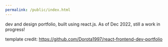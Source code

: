 ```yaml
---
permalink: /public/index.html
---
```


dev and design portfolio, built using react.js. As of Dec 2022, still a work in progress!

template credit: https://github.com/Dorota1997/react-frontend-dev-portfolio
